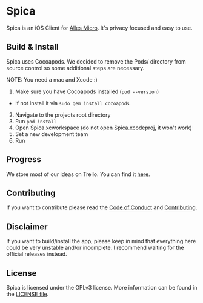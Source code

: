 # Spica

Spica is an iOS Client for [Alles Micro](https://alles.cx). It's privacy focused and easy to use.

## Build & Install

Spica uses Cocoapods. We decided to remove the Pods/ directory from source control so some additional steps are necessary.

NOTE: You need a mac and Xcode :)

1. Make sure you have Cocoapods installed (`pod --version`)
  - If not install it via `sudo gem install cocoapods`
2. Navigate to the projects root directory
3. Run `pod install`
4. Open Spica.xcworkspace (do not open Spica.xcodeproj, it won't work)
5. Set a new development team
6. Run

## Progress

We store most of our ideas on Trello. You can find it [here](https://trello.com/b/EtFFbUoq/spica).

## Contributing

If you want to contribute please read the [Code of Conduct](CODE_OF_CONDUCT.md) and [Contributing](CONTRIBUTING.md).

## Disclaimer

If you want to build/install the app, please keep in mind that everything here could be very unstable and/or incomplete. I recommend waiting for the official releases instead.

## License

Spica is licensed under the GPLv3 license. More information can be found in the [LICENSE file](LICENSE).
